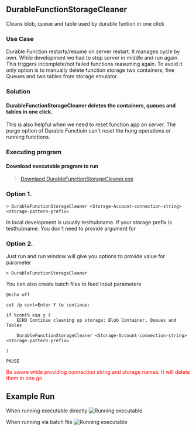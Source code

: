 ## DurableFunctionStorageCleaner
Cleans blob, queue and table used by durable funtion in one click

### Use Case
Durable Function restarts/resume on server restart. It manages cycle by own.
While development we had to stop server in middle and run again. This triggers incomplete/not failed functions reasuming again. To avoid it only option is to 
manually delete function storage two containers, five Queues and two tables from
storage emulator.

### Solution
#### DurableFunctionStorageCleaner deletes the containers, queues and tables in one click.
This is also helpful when we need to reset function app on server. The purge option of 
Durable Functioin can't reset the hung operations or running functions.

### Executing program 
#### Download executable program to run
> [Downlaod DurableFunctionStorageCleaner.exe](https://github.com/anoop0/DurableFunctionStorageCleaner/releases/download/1.0/DurableFunctionStorageCleaner.exe)

### Option 1. 
```
> DurableFunctionStorageCleaner <Storage-Account-connection-string> <storage-pattern-prefix>
```
In local development <storage-pattern-prefix>  is usually testhubname. If your storage prefix is testhubname. You don't need to provide argument for <storage-pattern-prefix>

### Option 2. 
Just run and run window will give you options to provide value for parameter
```
> DurableFunctionStorageCleaner
```
You can also create batch files to feed input parameters
```
@echo off

set /p cont=Enter Y to continue:

if %cont% equ y (
	ECHO Continue cleaning up storage: Blob Container, Queues and Tables

	DurableFunctionStorageCleaner <Storage-Account-connection-string> <storage-pattern-prefix>

)

PAUSE
```

<span style="color:red">Be aware while providing connection string and storage names. It will delete them in one go </span>.

## Example Run

When running executable directly
![Running executable](https://github.com/anoop0/DurableFunctionStorageCleaner/releases/download/1.0/Running.executable.png "Running executable")

When running via batch file
![Running executable](https://github.com/anoop0/DurableFunctionStorageCleaner/releases/download/1.0/Running.From.Batch.file.png "Running from batch file")